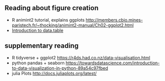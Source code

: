 ## Reading about figure creation

* R animint2 tutorial, explains ggplots
  http://members.cbio.mines-paristech.fr/~thocking/animint2-manual/Ch02-ggplot2.html
* [Introduction to data.table](https://cloud.r-project.org/web/packages/data.table/vignettes/datatable-intro.html)
  
## supplementary reading
  
* R tidyverse + ggplot2 https://r4ds.had.co.nz/data-visualisation.html
* python pandas + seaborn https://towardsdatascience.com/introduction-to-data-visualization-in-python-89a54c97fbed
* julia Plots http://docs.juliaplots.org/latest/

